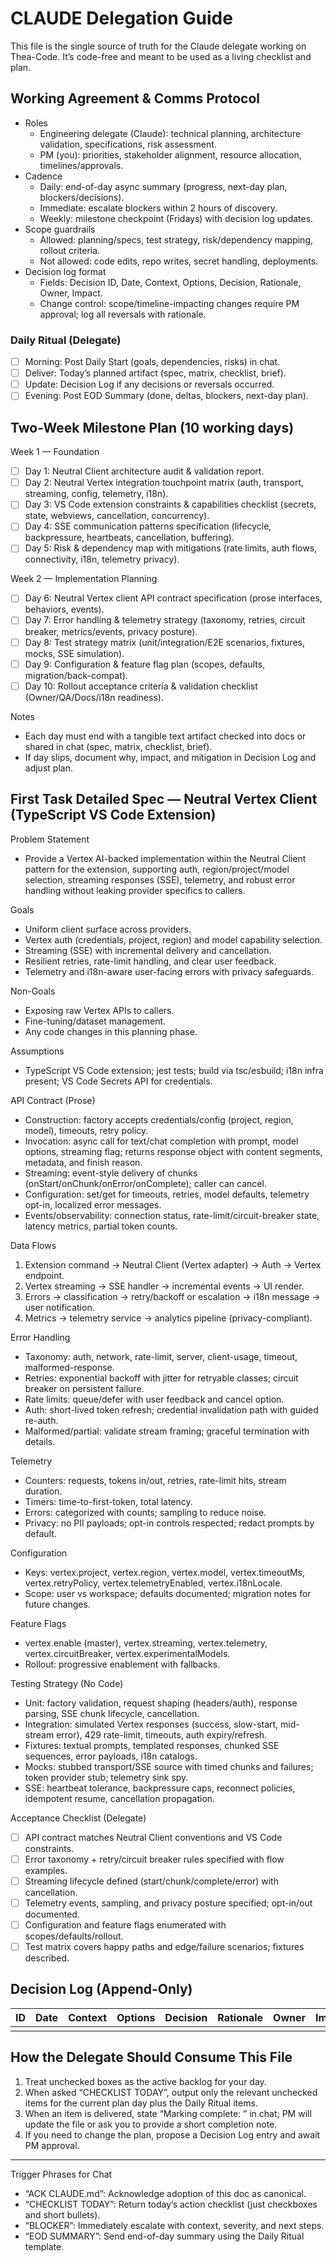 # CLAUDE Delegation Guide

This file is the single source of truth for the Claude delegate working on Thea-Code. It’s code-free and meant to be used as a living checklist and plan.

## Working Agreement & Comms Protocol

- Roles
  - Engineering delegate (Claude): technical planning, architecture validation, specifications, risk assessment.
  - PM (you): priorities, stakeholder alignment, resource allocation, timelines/approvals.
- Cadence
  - Daily: end-of-day async summary (progress, next-day plan, blockers/decisions).
  - Immediate: escalate blockers within 2 hours of discovery.
  - Weekly: milestone checkpoint (Fridays) with decision log updates.
- Scope guardrails
  - Allowed: planning/specs, test strategy, risk/dependency mapping, rollout criteria.
  - Not allowed: code edits, repo writes, secret handling, deployments.
- Decision log format
  - Fields: Decision ID, Date, Context, Options, Decision, Rationale, Owner, Impact.
  - Change control: scope/timeline-impacting changes require PM approval; log all reversals with rationale.

### Daily Ritual (Delegate)
- [ ] Morning: Post Daily Start (goals, dependencies, risks) in chat.
- [ ] Deliver: Today’s planned artifact (spec, matrix, checklist, brief).
- [ ] Update: Decision Log if any decisions or reversals occurred.
- [ ] Evening: Post EOD Summary (done, deltas, blockers, next-day plan).

## Two-Week Milestone Plan (10 working days)

Week 1 — Foundation
- [ ] Day 1: Neutral Client architecture audit & validation report.
- [ ] Day 2: Neutral Vertex integration touchpoint matrix (auth, transport, streaming, config, telemetry, i18n).
- [ ] Day 3: VS Code extension constraints & capabilities checklist (secrets, state, webviews, cancellation, concurrency).
- [ ] Day 4: SSE communication patterns specification (lifecycle, backpressure, heartbeats, cancellation, buffering).
- [ ] Day 5: Risk & dependency map with mitigations (rate limits, auth flows, connectivity, i18n, telemetry privacy).

Week 2 — Implementation Planning
- [ ] Day 6: Neutral Vertex client API contract specification (prose interfaces, behaviors, events).
- [ ] Day 7: Error handling & telemetry strategy (taxonomy, retries, circuit breaker, metrics/events, privacy posture).
- [ ] Day 8: Test strategy matrix (unit/integration/E2E scenarios, fixtures, mocks, SSE simulation).
- [ ] Day 9: Configuration & feature flag plan (scopes, defaults, migration/back-compat).
- [ ] Day 10: Rollout acceptance criteria & validation checklist (Owner/QA/Docs/i18n readiness).

Notes
- Each day must end with a tangible text artifact checked into docs or shared in chat (spec, matrix, checklist, brief).
- If day slips, document why, impact, and mitigation in Decision Log and adjust plan.

## First Task Detailed Spec — Neutral Vertex Client (TypeScript VS Code Extension)

Problem Statement
- Provide a Vertex AI-backed implementation within the Neutral Client pattern for the extension, supporting auth, region/project/model selection, streaming responses (SSE), telemetry, and robust error handling without leaking provider specifics to callers.

Goals
- Uniform client surface across providers.
- Vertex auth (credentials, project, region) and model capability selection.
- Streaming (SSE) with incremental delivery and cancellation.
- Resilient retries, rate-limit handling, and clear user feedback.
- Telemetry and i18n-aware user-facing errors with privacy safeguards.

Non-Goals
- Exposing raw Vertex APIs to callers.
- Fine-tuning/dataset management.
- Any code changes in this planning phase.

Assumptions
- TypeScript VS Code extension; jest tests; build via tsc/esbuild; i18n infra present; VS Code Secrets API for credentials.

API Contract (Prose)
- Construction: factory accepts credentials/config (project, region, model), timeouts, retry policy.
- Invocation: async call for text/chat completion with prompt, model options, streaming flag; returns response object with content segments, metadata, and finish reason.
- Streaming: event-style delivery of chunks (onStart/onChunk/onError/onComplete); caller can cancel.
- Configuration: set/get for timeouts, retries, model defaults, telemetry opt-in, localized error messages.
- Events/observability: connection status, rate-limit/circuit-breaker state, latency metrics, partial token counts.

Data Flows
1) Extension command → Neutral Client (Vertex adapter) → Auth → Vertex endpoint.
2) Vertex streaming → SSE handler → incremental events → UI render.
3) Errors → classification → retry/backoff or escalation → i18n message → user notification.
4) Metrics → telemetry service → analytics pipeline (privacy-compliant).

Error Handling
- Taxonomy: auth, network, rate-limit, server, client-usage, timeout, malformed-response.
- Retries: exponential backoff with jitter for retryable classes; circuit breaker on persistent failure.
- Rate limits: queue/defer with user feedback and cancel option.
- Auth: short-lived token refresh; credential invalidation path with guided re-auth.
- Malformed/partial: validate stream framing; graceful termination with details.

Telemetry
- Counters: requests, tokens in/out, retries, rate-limit hits, stream duration.
- Timers: time-to-first-token, total latency.
- Errors: categorized with counts; sampling to reduce noise.
- Privacy: no PII payloads; opt-in controls respected; redact prompts by default.

Configuration
- Keys: vertex.project, vertex.region, vertex.model, vertex.timeoutMs, vertex.retryPolicy, vertex.telemetryEnabled, vertex.i18nLocale.
- Scope: user vs workspace; defaults documented; migration notes for future changes.

Feature Flags
- vertex.enable (master), vertex.streaming, vertex.telemetry, vertex.circuitBreaker, vertex.experimentalModels.
- Rollout: progressive enablement with fallbacks.

Testing Strategy (No Code)
- Unit: factory validation, request shaping (headers/auth), response parsing, SSE chunk lifecycle, cancellation.
- Integration: simulated Vertex responses (success, slow-start, mid-stream error), 429 rate-limit, timeouts, auth expiry/refresh.
- Fixtures: textual prompts, templated responses, chunked SSE sequences, error payloads, i18n catalogs.
- Mocks: stubbed transport/SSE source with timed chunks and failures; token provider stub; telemetry sink spy.
- SSE: heartbeat tolerance, backpressure caps, reconnect policies, idempotent resume, cancellation propagation.

Acceptance Checklist (Delegate)
- [ ] API contract matches Neutral Client conventions and VS Code constraints.
- [ ] Error taxonomy + retry/circuit breaker rules specified with flow examples.
- [ ] Streaming lifecycle defined (start/chunk/complete/error) with cancellation.
- [ ] Telemetry events, sampling, and privacy posture specified; opt-in/out documented.
- [ ] Configuration and feature flags enumerated with scopes/defaults/rollout.
- [ ] Test matrix covers happy paths and edge/failure scenarios; fixtures described.

## Decision Log (Append-Only)

| ID | Date | Context | Options | Decision | Rationale | Owner | Impact |
|----|------|---------|---------|----------|-----------|-------|--------|
|    |      |         |         |          |           |       |        |

## How the Delegate Should Consume This File

1) Treat unchecked boxes as the active backlog for your day.
2) When asked “CHECKLIST TODAY”, output only the relevant unchecked items for the current plan day plus the Daily Ritual items.
3) When an item is delivered, state “Marking complete: <item>” in chat; PM will update the file or ask you to provide a short completion note.
4) If you need to change the plan, propose a Decision Log entry and await PM approval.

---

Trigger Phrases for Chat
- “ACK CLAUDE.md”: Acknowledge adoption of this doc as canonical.
- “CHECKLIST TODAY”: Return today’s action checklist (just checkboxes and short bullets).
- “BLOCKER”: Immediately escalate with context, severity, and next steps.
- “EOD SUMMARY”: Send end-of-day summary using the Daily Ritual template.
